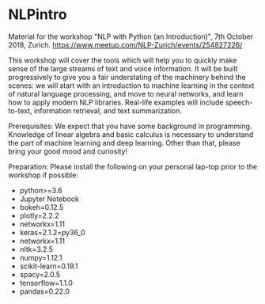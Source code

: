 # NLPintro

Material for the workshop "NLP with Python (an Introduction)", 7th October 2018, Zurich.
https://www.meetup.com/NLP-Zurich/events/254827226/

This workshop will cover the tools which will help you to quickly make sense of the large streams of text and voice information. It will be built progressively to give you a fair understating of the machinery behind the scenes: we will start with an introduction to machine learning in the context of natural language processing, and move to neural networks, and learn how to apply modern NLP libraries. Real-life examples will include speech-to-text, information retrieval, and text summarization.

Prerequisites: We expect that you have some background in programming. Knowledge of linear algebra and basic calculus is necessary to understand the part of machine learning and deep learning. Other than that, please bring your good mood and curiosity!

Preparation: Please install the following on your personal lap-top prior to the workshop if possible:

- python>=3.6
- Jupyter Notebook
- bokeh=0.12.5
- plotly=2.2.2
- networkx=1.11
- keras=2.1.2=py36_0
- networkx=1.11
- nltk=3.2.5
- numpy=1.12.1
- scikit-learn=0.19.1
- spacy=2.0.5
- tensorflow=1.1.0
- pandas=0.22.0




